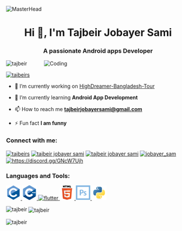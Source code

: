 ![MasterHead](https://repository-images.githubusercontent.com/588181932/e36ec678-7984-4cdd-8e4c-a3932772ff8e)
<h1 align="center">Hi 👋, I'm Tajbeir Jobayer Sami</h1>
<h3 align="center">A passionate Android apps Developer</h3>
<img align="right" alt="Coding" width="400" src="https://cdn.dribbble.com/users/1162077/screenshots/3848914/programmer.gif">

<p align="left"> <img src="https://komarev.com/ghpvc/?username=tajbeir&label=Profile%20views&color=0e75b6&style=flat" alt="tajbeir" /> </p>

<p align="left"> <a href="https://twitter.com/tajbeirs" target="blank"><img src="https://img.shields.io/twitter/follow/tajbeirs?logo=twitter&style=for-the-badge" alt="tajbeirs" /></a> </p>

- 🔭 I’m currently working on [HighDreamer-Bangladesh-Tour](https://github.com/tajbeir/HighDreamer-Bangladesh-Tour)

- 🌱 I’m currently learning **Android App Development**

- 📫 How to reach me **tajbeirjobayersami@gmail.com**

- ⚡ Fun fact **I am funny**

<h3 align="left">Connect with me:</h3>
<p align="left">
<a href="https://twitter.com/tajbeirs" target="blank"><img align="center" src="https://raw.githubusercontent.com/rahuldkjain/github-profile-readme-generator/master/src/images/icons/Social/twitter.svg" alt="tajbeirs" height="30" width="40" /></a>
<a href="https://linkedin.com/in/tajbeir jobayer sami" target="blank"><img align="center" src="https://raw.githubusercontent.com/rahuldkjain/github-profile-readme-generator/master/src/images/icons/Social/linked-in-alt.svg" alt="tajbeir jobayer sami" height="30" width="40" /></a>
<a href="https://fb.com/tajbeir jobayer sami" target="blank"><img align="center" src="https://raw.githubusercontent.com/rahuldkjain/github-profile-readme-generator/master/src/images/icons/Social/facebook.svg" alt="tajbeir jobayer sami" height="30" width="40" /></a>
<a href="https://instagram.com/jobayer_sam" target="blank"><img align="center" src="https://raw.githubusercontent.com/rahuldkjain/github-profile-readme-generator/master/src/images/icons/Social/instagram.svg" alt="jobayer_sam" height="30" width="40" /></a>
<a href="https://discord.gg/https://discord.gg/GNcW7Ujh" target="blank"><img align="center" src="https://raw.githubusercontent.com/rahuldkjain/github-profile-readme-generator/master/src/images/icons/Social/discord.svg" alt="https://discord.gg/GNcW7Ujh" height="30" width="40" /></a>
</p>

<h3 align="left">Languages and Tools:</h3>
<p align="left"> <a href="https://www.cprogramming.com/" target="_blank" rel="noreferrer"> <img src="https://raw.githubusercontent.com/devicons/devicon/master/icons/c/c-original.svg" alt="c" width="40" height="40"/> </a> <a href="https://www.w3schools.com/cpp/" target="_blank" rel="noreferrer"> <img src="https://raw.githubusercontent.com/devicons/devicon/master/icons/cplusplus/cplusplus-original.svg" alt="cplusplus" width="40" height="40"/> </a> <a href="https://flutter.dev" target="_blank" rel="noreferrer"> <img src="https://www.vectorlogo.zone/logos/flutterio/flutterio-icon.svg" alt="flutter" width="40" height="40"/> </a> <a href="https://www.w3.org/html/" target="_blank" rel="noreferrer"> <img src="https://raw.githubusercontent.com/devicons/devicon/master/icons/html5/html5-original-wordmark.svg" alt="html5" width="40" height="40"/> </a> <a href="https://www.photoshop.com/en" target="_blank" rel="noreferrer"> <img src="https://raw.githubusercontent.com/devicons/devicon/master/icons/photoshop/photoshop-line.svg" alt="photoshop" width="40" height="40"/> </a> <a href="https://www.python.org" target="_blank" rel="noreferrer"> <img src="https://raw.githubusercontent.com/devicons/devicon/master/icons/python/python-original.svg" alt="python" width="40" height="40"/> </a> </p>

<p><img align="left" src="https://github-readme-stats.vercel.app/api/top-langs?username=tajbeir&show_icons=true&locale=en&layout=compact" alt="tajbeir" /></p>

<p>&nbsp;<img align="center" src="https://github-readme-stats.vercel.app/api?username=tajbeir&show_icons=true&locale=en" alt="tajbeir" /></p>

<p><img align="center" src="https://github-readme-streak-stats.herokuapp.com/?user=tajbeir&" alt="tajbeir" /></p>
